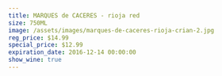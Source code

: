 ```yaml
---
title: MARQUES de CACERES - rioja red
size: 750ML
image: /assets/images/marques-de-caceres-rioja-crian-2.jpg
reg_price: $14.99
special_price: $12.99
expiration_date: 2016-12-14 00:00:00
show_wine: true
---
```



